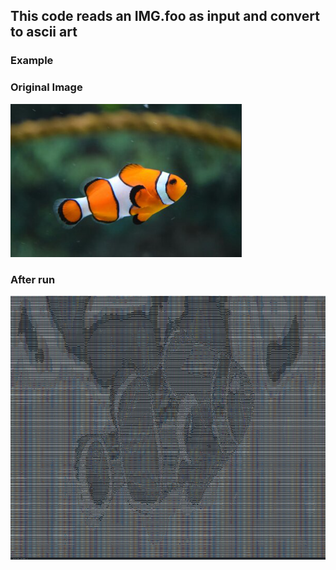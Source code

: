 ## This code reads an IMG.foo as input and convert to ascii art

### Example

### Original Image
![Alt text](image-1.png)

### After run
![Alt text](image.png)